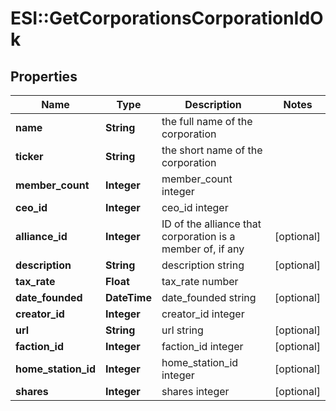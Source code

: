 # ESI::GetCorporationsCorporationIdOk

## Properties
Name | Type | Description | Notes
------------ | ------------- | ------------- | -------------
**name** | **String** | the full name of the corporation | 
**ticker** | **String** | the short name of the corporation | 
**member_count** | **Integer** | member_count integer | 
**ceo_id** | **Integer** | ceo_id integer | 
**alliance_id** | **Integer** | ID of the alliance that corporation is a member of, if any | [optional] 
**description** | **String** | description string | [optional] 
**tax_rate** | **Float** | tax_rate number | 
**date_founded** | **DateTime** | date_founded string | [optional] 
**creator_id** | **Integer** | creator_id integer | 
**url** | **String** | url string | [optional] 
**faction_id** | **Integer** | faction_id integer | [optional] 
**home_station_id** | **Integer** | home_station_id integer | [optional] 
**shares** | **Integer** | shares integer | [optional] 


